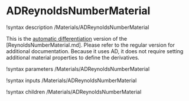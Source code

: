 # ADReynoldsNumberMaterial

!syntax description /Materials/ADReynoldsNumberMaterial

This is the [automatic differentiation](automatic_differentiation/index.md) version of the [ReynoldsNumberMaterial.md].
Please refer to the regular version for additional documentation.
Because it uses AD, it does not require setting additional material properties to define the derivatives.

!syntax parameters /Materials/ADReynoldsNumberMaterial

!syntax inputs /Materials/ADReynoldsNumberMaterial

!syntax children /Materials/ADReynoldsNumberMaterial
